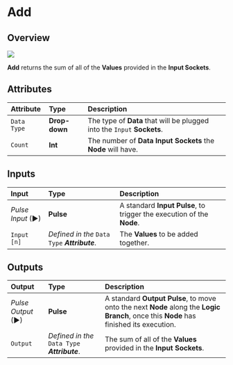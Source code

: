 # Add

## Overview

![](../../.gitbook/assets/node-add.png)

**Add** returns the sum of all of the **Values** provided in the **Input Sockets**.

## Attributes

| Attribute | Type | Description |
| :--- | :--- | :--- |
| `Data Type` | **Drop-down** | The type of **Data** that will be plugged into the `Input` **Sockets**. |
| `Count` | **Int** | The number of **Data Input Sockets** the **Node** will have. |

## Inputs

| Input | Type | Description |
| :--- | :--- | :--- |
| _Pulse Input_ \(►\) | **Pulse** | A standard **Input Pulse**, to trigger the execution of the **Node**. |
| `Input [n]` | _Defined in the_ `Data Type` _**Attribute**_. | The **Values** to be added together. |

## Outputs

| Output | Type | Description |
| :--- | :--- | :--- |
| _Pulse Output_ \(►\) | **Pulse** | A standard **Output Pulse**, to move onto the next **Node** along the **Logic Branch**, once this **Node** has finished its execution. |
| `Output` | _Defined in the_ `Data Type` _**Attribute**_. | The sum of all of the **Values** provided in the **Input Sockets**. |

